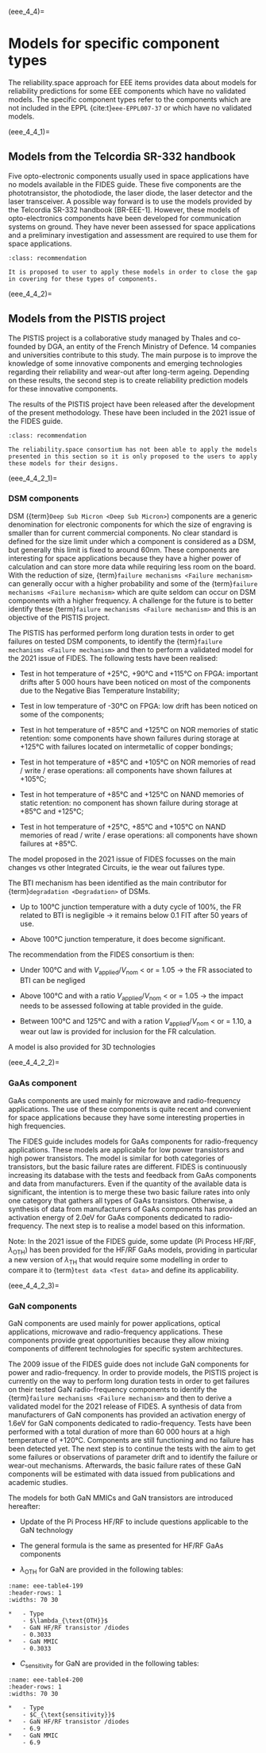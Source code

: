 (eee_4_4)=
# Models for specific component types

The reliability.space approach for EEE items provides data about models for reliability predictions for some EEE components which have no validated models. The specific component types refer to the components which are not included in the EPPL {cite:t}`eee-EPPL007-37` or which have no validated models.

(eee_4_4_1)=
## Models from the Telcordia SR-332 handbook

Five opto-electronic components usually used in space applications have no models available in the FIDES guide. These five components are the phototransistor, the photodiode, the laser diode, the laser detector and the laser transceiver. A possible way forward is to use the models provided by the Telcordia SR-332 handbook \[BR-EEE-1\]. However, these models of opto-electronics components have been developed for communication systems on ground. They have never been assessed for space applications and a preliminary investigation and assessment are required to use them for space applications.

```{admonition} Proposition
:class: recommendation

It is proposed to user to apply these models in order to close the gap in covering for these types of components.
```

(eee_4_4_2)=
## Models from the PISTIS project

The PISTIS project is a collaborative study managed by Thales and co-founded by DGA, an entity of the French Ministry of Defence. 14 companies and universities contribute to this study. The main purpose is to improve the knowledge of some innovative components and emerging technologies regarding their reliability and wear-out after long-term ageing. Depending on these results, the second step is to create reliability prediction models for these innovative components.

The results of the PISTIS project have been released after the development of the present methodology. These have been included in the 2021 issue of the FIDES guide.

```{admonition} Proposition
:class: recommendation

The reliability.space consortium has not been able to apply the models presented in this section so it is only proposed to the users to apply these models for their designs.
```

(eee_4_4_2_1)=
### DSM components

DSM ({term}`Deep Sub Micron <Deep Sub Micron>`) components are a generic denomination for electronic components for which the size of engraving is smaller than for current commercial components. No clear standard is defined for the size limit under which a component is considered as a DSM, but generally this limit is fixed to around 60nm. These components are interesting for space applications because they have a higher power of calculation and can store more data while requiring less room on the board. With the reduction of size, {term}`failure mechanisms <Failure mechanism>` can generally occur with a higher probability and some of the {term}`failure mechanisms <Failure mechanism>` which are quite seldom can occur on DSM components with a higher frequency. A challenge for the future is to better identify these {term}`failure mechanisms <Failure mechanism>` and this is an objective of the PISTIS project.

The PISTIS has performed perform long duration tests in order to get failures on tested DSM components, to identify the {term}`failure mechanisms <Failure mechanism>` and then to perform a validated model for the 2021 issue of FIDES. The following tests have been realised:

-   Test in hot temperature of +25°C, +90°C and +115°C on FPGA: important drifts after 5 000 hours have been noticed on most of the components due to the Negative Bias Temperature Instability;

-   Test in low temperature of -30°C on FPGA: low drift has been noticed on some of the components;

-   Test in hot temperature of +85°C and +125°C on NOR memories of static retention: some components have shown failures during storage at +125°C with failures located on intermetallic of copper bondings;

-   Test in hot temperature of +85°C and +105°C on NOR memories of read / write / erase operations: all components have shown failures at +105°C;

-   Test in hot temperature of +85°C and +125°C on NAND memories of static retention: no component has shown failure during storage at +85°C and +125°C;

-   Test in hot temperature of +25°C, +85°C and +105°C on NAND memories of read / write / erase operations: all components have shown failures at +85°C.

The model proposed in the 2021 issue of FIDES focusses on the main changes vs other Integrated Circuits, ie the wear out failures type.

The BTI mechanism has been identified as the main contributor for {term}`degradation <Degradation>` of DSMs.

-   Up to 100°C junction temperature with a duty cycle of 100%, the FR related to BTI is negligible -\> it remains below 0.1 FIT after 50 years of use.

-   Above 100°C junction temperature, it does become significant.

The recommendation from the FIDES consortium is then:

-   Under 100°C and with $V_{\text{applied}}/V_{\text{nom}}$ \< or = 1.05 -\> the FR associated to BTI can be negliged

-   Above 100°C and with a ratio $V_{\text{applied}}/V_{\text{nom}}$ \< or = 1.05 -\> the impact needs to be assessed following at table provided in the guide.

-   Between 100°C and 125°C and with a ration $V_{\text{applied}}/V_{\text{nom}}$ \< or = 1.10, a wear out law is provided for inclusion for the FR calculation.

A model is also provided for 3D technologies

(eee_4_4_2_2)=
### GaAs component

GaAs components are used mainly for microwave and radio-frequency applications. The use of these components is quite recent and convenient for space applications because they have some interesting properties in high frequencies.

The FIDES guide includes models for GaAs components for radio-frequency applications. These models are applicable for low power transistors and high power transistors. The model is similar for both categories of transistors, but the basic failure rates are different. FIDES is continuously increasing its database with the tests and feedback from GaAs components and data from manufacturers. Even if the quantity of the available data is significant, the intention is to merge these two basic failure rates into only one category that gathers all types of GaAs transistors. Otherwise, a synthesis of data from manufacturers of GaAs components has provided an activation energy of 2.0eV for GaAs components dedicated to radio-frequency. The next step is to realise a model based on this information.

Note: In the 2021 issue of the FIDES guide, some update (Pi Process HF/RF, $\lambda_{\text{OTH}}$) has been provided for the HF/RF GaAs models, providing in particular a new version of $\lambda_{\text{TH}}$ that would require some modelling in order to compare it to {term}`test data <Test data>` and define its applicability.

(eee_4_4_2_3)=
### GaN components

GaN components are used mainly for power applications, optical applications, microwave and radio-frequency applications. These components provide great opportunities because they allow mixing components of different technologies for specific system architectures.

The 2009 issue of the FIDES guide does not include GaN components for power and radio-frequency. In order to provide models, the PISTIS project is currently on the way to perform long duration tests in order to get failures on their tested GaN radio-frequency components to identify the {term}`failure mechanisms <Failure mechanism>` and then to derive a validated model for the 2021 release of FIDES. A synthesis of data from manufacturers of GaN components has provided an activation energy of 1.6eV for GaN components dedicated to radio-frequency. Tests have been performed with a total duration of more than 60 000 hours at a high temperature of +120°C. Components are still functioning and no failure has been detected yet. The next step is to continue the tests with the aim to get some failures or observations of parameter drift and to identify the failure or wear-out mechanisms. Afterwards, the basic failure rates of these GaN components will be estimated with data issued from publications and academic studies.

The models for both GaN MMICs and GaN transistors are introduced hereafter:

-   Update of the Pi Process HF/RF to include questions applicable to the GaN technology

-   The general formula is the same as presented for HF/RF GaAs components

-   $\lambda_{\text{OTH}}$ for GaN are provided in the following tables:


```{list-table} Basic failure rates $\lambda_{\text{OTH}}$ for GaN RF/HF components.
:name: eee-table4-199
:header-rows: 1
:widths: 70 30

*   - Type
    - $\lambda_{\text{OTH}}$
*   - GaN HF/RF transistor /diodes
    - 0.3033
*   - GaN MMIC
    - 0.3033
```

-   $C_{\text{sensitivity}}$ for GaN are provided in the following tables:

```{list-table} Induced $C_{\text{sensitivity}}$ factor for GaN RF/HF components.
:name: eee-table4-200
:header-rows: 1
:widths: 70 30

*   - Type
    - $C_{\text{sensitivity}}$
*   - GaN HF/RF transistor /diodes
    - 6.9
*   - GaN MMIC
    - 6.9
```